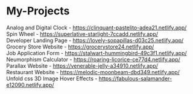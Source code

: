 # My-Projects
Analog and Digital Clock -  https://clinquant-pastelito-adea21.netlify.app/
<br>
Spin Wheel - https://superlative-starlight-7ccadd.netlify.app/
<br>
Developer Landing Page - https://lovely-sopapillas-d03c25.netlify.app/
<br>
Grocery Store Website - https://grocerystore24.netlify.app/
<br>
Job Application Form - https://stalwart-hummingbird-49c3f1.netlify.app/
<br>
Neumorphism Calculator - https://roaring-licorice-ce77d4.netlify.app/
<br>
Parallax Website - https://venerable-jelly-a34910.netlify.app/
<br>
Restaurant Website - https://melodic-moonbeam-dbd349.netlify.app/
<br>
Unfold css 3D Image Hover Effects - https://fabulous-salamander-e12090.netlify.app/
<br>
